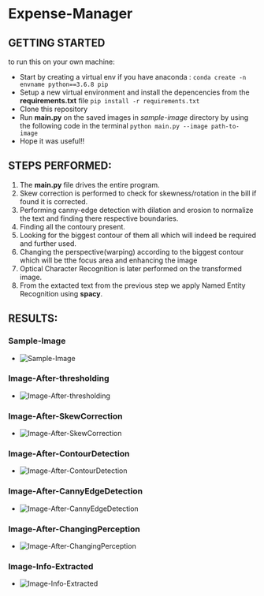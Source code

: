 # Expense-Manager
## GETTING STARTED
to run this on your own machine:
- Start by creating a virtual env if you have anaconda : ```conda create -n envname python==3.6.8 pip```
- Setup a new virtual environment and install the depencencies from the **requirements.txt** file ```pip install -r requirements.txt```
- Clone this repository
- Run **main.py** on the saved images in *sample-image* directory by using the following code in the terminal ``` python main.py --image path-to-image ```
- Hope it was useful!!

## STEPS PERFORMED:
1. The **main.py** file drives the entire program.
2. Skew correction is performed to check for skewness/rotation in the bill if found it is corrected.
3. Performing canny-edge detection with dilation and erosion to normalize the text and finding there respective boundaries.
4. Finding all the contoury present.
5. Looking for the biggest contour of them all which will indeed be required and further used.
6. Changing the perspective(warping) according to the biggest contour which will be tthe focus area and enhancing the image
7. Optical Character Recognition is later performed on the transformed image.
8. From the extacted text from the previous step we apply Named Entity Recognition using **spacy**.

## RESULTS:

### Sample-Image
- ![Sample-Image](https://github.com/parikshit14/exp-manager/blob/master/sample-images/receipt-scanned.jpg)

### Image-After-thresholding
- ![Image-After-thresholding](https://github.com/parikshit14/exp-manager/blob/master/sample-images/processed-image/Image-After-thresholding.jpg)

### Image-After-SkewCorrection
- ![Image-After-SkewCorrection](https://github.com/parikshit14/exp-manager/blob/master/sample-images/processed-image/Image-After-SkewCorrection.jpg)

### Image-After-ContourDetection
- ![Image-After-ContourDetection](https://github.com/parikshit14/exp-manager/blob/master/sample-images/processed-image/Image-After-ContourDetection.jpg)

### Image-After-CannyEdgeDetection
- ![Image-After-CannyEdgeDetection](https://github.com/parikshit14/exp-manager/blob/master/sample-images/processed-image/Image-After-CannyEdgeDetection.jpg)

### Image-After-ChangingPerception
- ![Image-After-ChangingPerception](https://github.com/parikshit14/exp-manager/blob/master/sample-images/processed-image/Image-After-ChangingPerception.jpg)

### Image-Info-Extracted
- ![Image-Info-Extracted](https://github.com/parikshit14/exp-manager/blob/master/sample-images/processed-image/Image-Info-Extracted.jpg)
